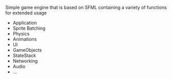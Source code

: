 Simple game engine that is based on SFML containing a variety of functions for extended usage

- Application
- Sprite Batching
- Physics
- Animations
- UI
- GameObjects
- StateStack
- Networking
- Audio
- ...